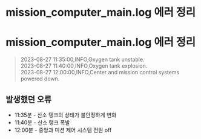 # mission_computer_main.log 에러 정리


# **mission_computer_main.log 에러 정리**


>2023-08-27 11:35:00,INFO,Oxygen tank unstable.<br>
>2023-08-27 11:40:00,INFO,Oxygen tank explosion. <br>
>2023-08-27 12:00:00,INFO,Center and mission control systems powered down.

발생했던 오류
-------------

- 11:35분 - 산소 탱크의 상태가 불안정하게 변화
- 11:40분 - 산소 탱크 폭발
- 12:00분 - 중앙과 미션 제어 시스템 전원 off